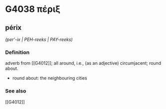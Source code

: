 # G4038 πέριξ

## périx

_(per'-ix | PEH-reeks | PAY-reeks)_

### Definition

adverb from [[G4012]]; all around, i.e., (as an adjective) circumjacent; round about.

- round about: the neighbouring cities

### See also

[[G4012]]


